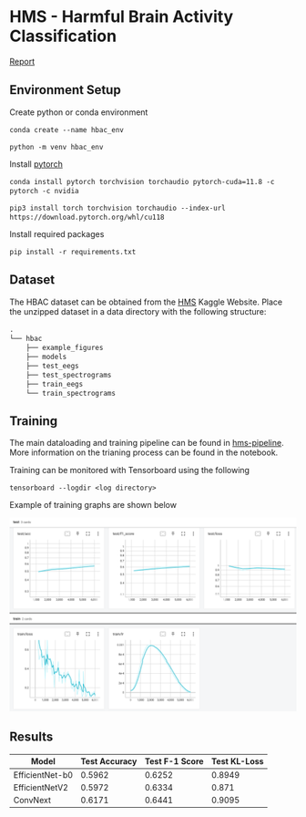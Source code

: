 # HMS - Harmful Brain Activity Classification

[Report](/report.pdf)

## Environment Setup

Create python or conda environment
```
conda create --name hbac_env
```
```
python -m venv hbac_env
```

Install [pytorch](https://pytorch.org/)

```
conda install pytorch torchvision torchaudio pytorch-cuda=11.8 -c pytorch -c nvidia
```

```
pip3 install torch torchvision torchaudio --index-url https://download.pytorch.org/whl/cu118
```

Install required packages
```
pip install -r requirements.txt
```

## Dataset

The HBAC dataset can be obtained from the [HMS](https://www.kaggle.com/competitions/hms-harmful-brain-activity-classification/data) Kaggle Website. Place the unzipped dataset in a data directory with the following structure:
```
.
└── hbac
    ├── example_figures
    ├── models
    ├── test_eegs
    ├── test_spectrograms
    ├── train_eegs
    └── train_spectrograms
```

## Training

The main dataloading and training pipeline can be found in [hms-pipeline](/hms-pipeline.ipynb). More information on the trianing process can be found in the notebook.


Training can be monitored with Tensorboard using the following 

```
tensorboard --logdir <log directory>
```

Example of training graphs are shown below

![training plots in tensorboard](/images/training_plots.png)

## Results

| Model  | Test Accuracy | Test F-1 Score | Test KL-Loss |
| --- | --- | --- | --- |
| EfficientNet-b0 | 0.5962 | 0.6252 | 0.8949 |
| EfficientNetV2 | 0.5972 | 0.6334 | 0.871 |
| ConvNext | 0.6171 | 0.6441 | 0.9095 |
